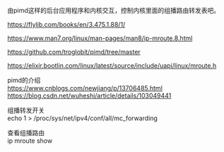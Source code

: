 由pimd这样的后台应用程序和内核交互，控制内核里面的组播路由转发表吧。


https://flylib.com/books/en/3.475.1.88/1/

https://www.man7.org/linux/man-pages/man8/ip-mroute.8.html

https://github.com/troglobit/pimd/tree/master

https://elixir.bootlin.com/linux/latest/source/include/uapi/linux/mroute.h

pimd的介绍   
https://www.cnblogs.com/newjiang/p/13706485.html   
https://blog.csdn.net/wuheshi/article/details/103049441   

组播转发开关   
echo 1 > /proc/sys/net/ipv4/conf/all/mc_forwarding

查看组播路由   
ip mroute show
